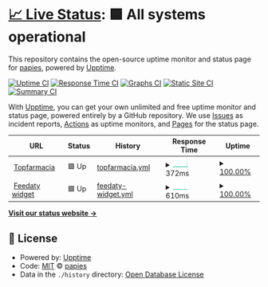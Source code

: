 # [📈 Live Status](https://papies.github.io/upptime): <!--live status--> **🟩 All systems operational**

This repository contains the open-source uptime monitor and status page for [papies](https://papies.github.io/upptime), powered by [Upptime](https://github.com/upptime/upptime).

[![Uptime CI](https://github.com/papies/upptime/workflows/Uptime%20CI/badge.svg)](https://github.com/papies/upptime/actions?query=workflow%3A%22Uptime+CI%22)
[![Response Time CI](https://github.com/papies/upptime/workflows/Response%20Time%20CI/badge.svg)](https://github.com/papies/upptime/actions?query=workflow%3A%22Response+Time+CI%22)
[![Graphs CI](https://github.com/papies/upptime/workflows/Graphs%20CI/badge.svg)](https://github.com/papies/upptime/actions?query=workflow%3A%22Graphs+CI%22)
[![Static Site CI](https://github.com/papies/upptime/workflows/Static%20Site%20CI/badge.svg)](https://github.com/papies/upptime/actions?query=workflow%3A%22Static+Site+CI%22)
[![Summary CI](https://github.com/papies/upptime/workflows/Summary%20CI/badge.svg)](https://github.com/papies/upptime/actions?query=workflow%3A%22Summary+CI%22)

With [Upptime](https://upptime.js.org), you can get your own unlimited and free uptime monitor and status page, powered entirely by a GitHub repository. We use [Issues](https://github.com/papies/upptime/issues) as incident reports, [Actions](https://github.com/papies/upptime/actions) as uptime monitors, and [Pages](https://papies.github.io/upptime) for the status page.

<!--start: status pages-->
<!-- This summary is generated by Upptime (https://github.com/upptime/upptime) -->
<!-- Do not edit this manually, your changes will be overwritten -->
<!-- prettier-ignore -->
| URL | Status | History | Response Time | Uptime |
| --- | ------ | ------- | ------------- | ------ |
| <img alt="" src="https://icons.duckduckgo.com/ip3/www.topfarmacia.it.ico" height="13"> [Topfarmacia](https://www.topfarmacia.it) | 🟩 Up | [topfarmacia.yml](https://github.com/papies/upptime/commits/HEAD/history/topfarmacia.yml) | <details><summary><img alt="Response time graph" src="./graphs/topfarmacia/response-time-week.png" height="20"> 372ms</summary><br><a href="https://papies.github.io/upptime/history/topfarmacia"><img alt="Response time 879" src="https://img.shields.io/endpoint?url=https%3A%2F%2Fraw.githubusercontent.com%2Fpapies%2Fupptime%2FHEAD%2Fapi%2Ftopfarmacia%2Fresponse-time.json"></a><br><a href="https://papies.github.io/upptime/history/topfarmacia"><img alt="24-hour response time 355" src="https://img.shields.io/endpoint?url=https%3A%2F%2Fraw.githubusercontent.com%2Fpapies%2Fupptime%2FHEAD%2Fapi%2Ftopfarmacia%2Fresponse-time-day.json"></a><br><a href="https://papies.github.io/upptime/history/topfarmacia"><img alt="7-day response time 372" src="https://img.shields.io/endpoint?url=https%3A%2F%2Fraw.githubusercontent.com%2Fpapies%2Fupptime%2FHEAD%2Fapi%2Ftopfarmacia%2Fresponse-time-week.json"></a><br><a href="https://papies.github.io/upptime/history/topfarmacia"><img alt="30-day response time 367" src="https://img.shields.io/endpoint?url=https%3A%2F%2Fraw.githubusercontent.com%2Fpapies%2Fupptime%2FHEAD%2Fapi%2Ftopfarmacia%2Fresponse-time-month.json"></a><br><a href="https://papies.github.io/upptime/history/topfarmacia"><img alt="1-year response time 876" src="https://img.shields.io/endpoint?url=https%3A%2F%2Fraw.githubusercontent.com%2Fpapies%2Fupptime%2FHEAD%2Fapi%2Ftopfarmacia%2Fresponse-time-year.json"></a></details> | <details><summary><a href="https://papies.github.io/upptime/history/topfarmacia">100.00%</a></summary><a href="https://papies.github.io/upptime/history/topfarmacia"><img alt="All-time uptime 99.67%" src="https://img.shields.io/endpoint?url=https%3A%2F%2Fraw.githubusercontent.com%2Fpapies%2Fupptime%2FHEAD%2Fapi%2Ftopfarmacia%2Fuptime.json"></a><br><a href="https://papies.github.io/upptime/history/topfarmacia"><img alt="24-hour uptime 100.00%" src="https://img.shields.io/endpoint?url=https%3A%2F%2Fraw.githubusercontent.com%2Fpapies%2Fupptime%2FHEAD%2Fapi%2Ftopfarmacia%2Fuptime-day.json"></a><br><a href="https://papies.github.io/upptime/history/topfarmacia"><img alt="7-day uptime 100.00%" src="https://img.shields.io/endpoint?url=https%3A%2F%2Fraw.githubusercontent.com%2Fpapies%2Fupptime%2FHEAD%2Fapi%2Ftopfarmacia%2Fuptime-week.json"></a><br><a href="https://papies.github.io/upptime/history/topfarmacia"><img alt="30-day uptime 100.00%" src="https://img.shields.io/endpoint?url=https%3A%2F%2Fraw.githubusercontent.com%2Fpapies%2Fupptime%2FHEAD%2Fapi%2Ftopfarmacia%2Fuptime-month.json"></a><br><a href="https://papies.github.io/upptime/history/topfarmacia"><img alt="1-year uptime 99.90%" src="https://img.shields.io/endpoint?url=https%3A%2F%2Fraw.githubusercontent.com%2Fpapies%2Fupptime%2FHEAD%2Fapi%2Ftopfarmacia%2Fuptime-year.json"></a></details>
| <img alt="" src="https://icons.duckduckgo.com/ip3/widget.feedaty.com.ico" height="13"> [Feedaty widget](https://widget.feedaty.com/public/js/feedaty.js?merchant=10213975&style_ver=2021&data-sku=36263) | 🟩 Up | [feedaty-widget.yml](https://github.com/papies/upptime/commits/HEAD/history/feedaty-widget.yml) | <details><summary><img alt="Response time graph" src="./graphs/feedaty-widget/response-time-week.png" height="20"> 610ms</summary><br><a href="https://papies.github.io/upptime/history/feedaty-widget"><img alt="Response time 623" src="https://img.shields.io/endpoint?url=https%3A%2F%2Fraw.githubusercontent.com%2Fpapies%2Fupptime%2FHEAD%2Fapi%2Ffeedaty-widget%2Fresponse-time.json"></a><br><a href="https://papies.github.io/upptime/history/feedaty-widget"><img alt="24-hour response time 595" src="https://img.shields.io/endpoint?url=https%3A%2F%2Fraw.githubusercontent.com%2Fpapies%2Fupptime%2FHEAD%2Fapi%2Ffeedaty-widget%2Fresponse-time-day.json"></a><br><a href="https://papies.github.io/upptime/history/feedaty-widget"><img alt="7-day response time 610" src="https://img.shields.io/endpoint?url=https%3A%2F%2Fraw.githubusercontent.com%2Fpapies%2Fupptime%2FHEAD%2Fapi%2Ffeedaty-widget%2Fresponse-time-week.json"></a><br><a href="https://papies.github.io/upptime/history/feedaty-widget"><img alt="30-day response time 611" src="https://img.shields.io/endpoint?url=https%3A%2F%2Fraw.githubusercontent.com%2Fpapies%2Fupptime%2FHEAD%2Fapi%2Ffeedaty-widget%2Fresponse-time-month.json"></a><br><a href="https://papies.github.io/upptime/history/feedaty-widget"><img alt="1-year response time 624" src="https://img.shields.io/endpoint?url=https%3A%2F%2Fraw.githubusercontent.com%2Fpapies%2Fupptime%2FHEAD%2Fapi%2Ffeedaty-widget%2Fresponse-time-year.json"></a></details> | <details><summary><a href="https://papies.github.io/upptime/history/feedaty-widget">100.00%</a></summary><a href="https://papies.github.io/upptime/history/feedaty-widget"><img alt="All-time uptime 100.00%" src="https://img.shields.io/endpoint?url=https%3A%2F%2Fraw.githubusercontent.com%2Fpapies%2Fupptime%2FHEAD%2Fapi%2Ffeedaty-widget%2Fuptime.json"></a><br><a href="https://papies.github.io/upptime/history/feedaty-widget"><img alt="24-hour uptime 100.00%" src="https://img.shields.io/endpoint?url=https%3A%2F%2Fraw.githubusercontent.com%2Fpapies%2Fupptime%2FHEAD%2Fapi%2Ffeedaty-widget%2Fuptime-day.json"></a><br><a href="https://papies.github.io/upptime/history/feedaty-widget"><img alt="7-day uptime 100.00%" src="https://img.shields.io/endpoint?url=https%3A%2F%2Fraw.githubusercontent.com%2Fpapies%2Fupptime%2FHEAD%2Fapi%2Ffeedaty-widget%2Fuptime-week.json"></a><br><a href="https://papies.github.io/upptime/history/feedaty-widget"><img alt="30-day uptime 100.00%" src="https://img.shields.io/endpoint?url=https%3A%2F%2Fraw.githubusercontent.com%2Fpapies%2Fupptime%2FHEAD%2Fapi%2Ffeedaty-widget%2Fuptime-month.json"></a><br><a href="https://papies.github.io/upptime/history/feedaty-widget"><img alt="1-year uptime 100.00%" src="https://img.shields.io/endpoint?url=https%3A%2F%2Fraw.githubusercontent.com%2Fpapies%2Fupptime%2FHEAD%2Fapi%2Ffeedaty-widget%2Fuptime-year.json"></a></details>

<!--end: status pages-->

[**Visit our status website →**](https://papies.github.io/upptime)

## 📄 License

- Powered by: [Upptime](https://github.com/upptime/upptime)
- Code: [MIT](./LICENSE) © [papies](https://papies.github.io/upptime)
- Data in the `./history` directory: [Open Database License](https://opendatacommons.org/licenses/odbl/1-0/)
